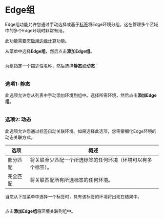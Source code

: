 # Edge组

Edge组功能允许您通过手动选择或基于[标签](../../admin/environments/tags.md)将Edge环境分组。这在管理多个区域中的多个Edge环境时非常有用。

此功能需要您[启用边缘计算](../../admin/settings/edge.md)功能。

从菜单中选择**Edge组**，然后点击**添加Edge组**。

<figure><img src="..//assets/2.15-edge-groups.gif" alt=""><figcaption></figcaption></figure>

为组指定一个描述性名称，然后选择**静态**或**动态**：

<figure><img src="..//assets/2.15-edge-groups-name.png" alt=""><figcaption></figcaption></figure>

### **选项1: 静态**

此选项允许您从列表中手动添加环境到组中。选择所需环境，然后点击**添加Edge组**。

<figure><img src="..//assets/2.15-edge-groups-static.png" alt=""><figcaption></figcaption></figure>

### 选项2: 动态

此选项允许您通过标签自动关联环境。如果选择此选项，您需要细化Edge环境的动态关联方式。

| 选项        | 概述                                                                                                              |
| ------------- | --------------------------------------------------------------------------------------------------------------------- |
| 部分匹配 | 将关联至少匹配一个所选标签的任何环境（环境可以有多个标签）。 |
| 完全匹配    | 将关联匹配所有所选标签的任何环境。                                                    |

当您从下拉菜单中选择一个标签时，具有该标签的环境将出现在结果中。

<figure><img src="..//assets/2.15-edge-groups-dynamic.png" alt=""><figcaption></figcaption></figure>

点击**添加Edge组**将环境关联到组中。
